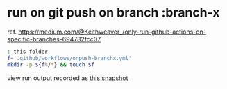 
# run on git push on branch :branch-x
ref. https://medium.com/@Keithweaver_/only-run-github-actions-on-specific-branches-694782fcc07
```bash
: this-folder
f='.github/workflows/onpush-branchx.yml'
mkdir -p ${f%/*} && touch $f
```

view run output recorded as [this snapshot](.doc/onpush-branchx.png)
